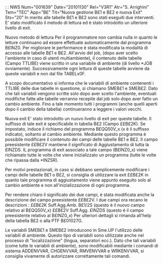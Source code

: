  :  : NWS Num="001639" Date="20101130" Rel="V3R1" Atr="S. Arrighini" Tem="TEC" App="B£" Tit="Nuova gestione B£1 e B£2 e nuova Exit" Sts="20"
In merito alle tabelle B£1 e B£2 sono stati eseguiti due interventi.
E' stato modificato il metodo di lettura ed è stato introdotto un ulteriore livello di exit.

Nuovo metodo di lettura
Per il programmatore non cambia nulla in quanto le letture continuano ad essere effettuate automaticamente dal programma B£INZ0.
Per migliorare le performance è stata modificata la modalità di accesso alle tabelle B£1 e B£2.
All'avvio del job, (dopo aver scelto l'ambiente in caso di utenti multiambiente), il contenuto delle tabelle (Campo TTLIBE) viene scritto in una variabile di ambiente (di livello \*JOB ovviamente).
Successivamente ogni lettura di queste tabelle avviene da queste variabili e non dal file TABELx0F.

A scopo documentativo si informa che le variabili di ambiente contenenti i TTLIBE delle due tabelle
in questione, si chiamano SMEB£1 e SMEB£2.
Dato che tali variabili vengono scritte solo dopo aver scelto l'ambiente, eventuali modifiche fatte alle tabelle verranno recepite dal job solo dopo aver fatto un cambio ambiente.
Fino a tale momento tutti i programmi (anche quelli aperti dopo il cambio della tabella) continueranno a leggere i valori vecchi.

Nuova exit
E' stato introdotto un nuovo livello di exit per queste tabelle.
Il suffisso di tale exit è specificabile in tabella B£2 (Campo ££B£2K).
Se impostato, induce il richiamo del programma B£QQ50V_x (x è il suffisso indicato), soltanto al cambio ambiente.
Mediante questo programma è possibile modificare il contenuto dei campi delle tabelle B£1 e B£2.
Il campo preesistente ££B£2V mantiene il significato di Aggiustamento di tutta la £INZDS.
IL programma di exit associato a tale campo (B£INZ0_x) viene richiamato tutte le volte che viene inizializzato un programma (tutte le volte che ripassa dalla \*INZSR).

Per motivi prestazionali, in caso si debbano semplicemente modificare i campi delle tabelle B£1 o B£2, si consiglia di utilizzare la exit ££B£2K in quanto tale programma di aggiustamento viene appunto eseguito solo al cambio ambiente e non all'inizializzazione di ogni programma.

Per rendere chiaro il significato dei due campi, è stata modificata anche la descrizione del campo
preesistente ££B£2V.
I due campi ora recano le descrizioni : 
££B£2K    Suff.Agg.Amb. B£1/2S   (questo è il nuovo campo relativo al B£QQ50V_x) ££B£2V    Suff.Agg.     £INZDS   (questo è il campo preesistente relativo al B£INZ0_x) 
Per ulteriori dettagli si rimanda all'help della tabella B£2 o alla PTF B£01027G.

Le variabili SMEB£1 e SMEB£2 introducono in Sme.UP l'utilizzo delle variabili di ambiente.
Questo tipo di variabili sono utilizzate anche nel processo di "localizzazione" (lingua, separatori ecc.).
Dato che tali variabili (come tutte le variabili di ambiente), sono modificabili mediante i comandi di sistema ADDENVVAR, CHGENVVAR, RMVENVVAR e WRKENVVAR, si consiglia vivamente di autorizzare correttamente tali comandi.
